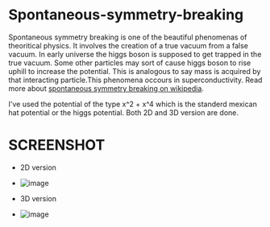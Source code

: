 # Spontaneous-symmetry-breaking
Spontaneous symmetry breaking is one of the beautiful phenomenas of theoritical physics. It involves the creation of a true vacuum from a false vacuum. In early universe the higgs boson is supposed to get trapped in the true vacuum. Some other particles may sort of cause higgs boson to rise uphill to increase the potential. This is analogous to say mass is acquired by that interacting particle.This phenomena occours in superconductivity. Read more about [spontaneous symmetry breaking on wikipedia](https://en.wikipedia.org/wiki/Spontaneous_symmetry_breaking).

I've used the potential of the type x^2 + x^4 which is the standerd mexican hat potential or the higgs potential. Both 2D and 3D version are done.

# SCREENSHOT
  - 2D version 
  - ![image](http://i.imgur.com/VKF6RbD.png)
   
  - 3D version
  - ![image](http://i.imgur.com/U4L146N.png)
